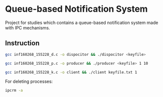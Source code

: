 # Queue-based Notification System 
Project for studies which contains a queue-based notification system made with IPC mechanisms.

## Instruction
```bash
gcc inf160268_155228_d.c -o dispocitor && ./dispocitor <keyfile>
```

```bash
gcc inf160268_155228_p.c -o producer && ./producer <keyfile> 1 10
```

```bash
gcc inf160268_155228_k.c -o client && ./client keyfile.txt 1
```

For deleting processes:
```bash
ipcrm -a
```